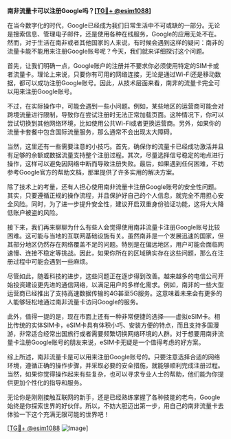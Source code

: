 **南非流量卡可以注册Google吗？[[TG💪+ @esim1088](https://t.me/s/esim1088)]**

在当今数字化的时代，Google已经成为我们日常生活中不可或缺的一部分。无论是搜索信息、管理电子邮件，还是使用各种在线服务，Google的应用无处不在。然而，对于生活在南非或者其他国家的人来说，有时候会遇到这样的疑问：南非的流量卡能不能用来注册Google账号呢？今天，我们就来详细探讨这个问题。

首先，让我们明确一点，Google账户的注册并不要求你必须使用特定的SIM卡或者流量卡。理论上来说，只要你有可用的网络连接，无论是通过Wi-Fi还是移动数据，都可以成功注册Google账号。因此，从技术层面来看，南非的流量卡完全可以用来注册Google账号。

不过，在实际操作中，可能会遇到一些小问题。例如，某些地区的运营商可能会对跨境流量进行限制，导致你在尝试注册时无法正常加载页面。这种情况下，你可以尝试切换到其他网络环境，比如使用公共Wi-Fi或者更换运营商。另外，如果你的流量卡套餐中包含国际流量服务，那么通常不会出现太大障碍。

当然，这里还有一些需要注意的小技巧。首先，确保你的流量卡已经成功激活并且有足够的余额或数据流量支持整个注册过程。其次，尽量选择信号稳定的地点进行操作，这样可以避免因网络中断而导致注册失败。最后，如果遇到任何困难，不妨参考Google官方的帮助文档，那里提供了许多实用的解决方案。

除了技术上的考量，还有人担心使用南非流量卡注册Google账号的安全性问题。其实，只要遵循正规的操作流程，并且保护好自己的个人信息，就完全不用担心安全风险。同时，为了进一步提升安全性，建议开启双重身份验证功能，这将大大降低账户被盗的风险。

接下来，我们再来聊聊为什么有些人会觉得使用南非流量卡注册Google账号比较困难。这可能与当地的互联网基础设施有关。虽然南非是一个发展迅速的国家，但其部分地区仍然存在网络覆盖不足的问题。特别是在偏远地区，用户可能会面临网速慢、连接不稳定等挑战。因此，如果你所在的区域确实存在这些问题，那么在注册过程中可能会遇到一些麻烦。

尽管如此，随着科技的进步，这些问题正在逐步得到改善。越来越多的电信公司开始投资建设更先进的通信网络，以满足用户的多样化需求。例如，南非的一些大型运营商已经推出了支持高速数据传输的4G甚至5G服务。这意味着未来会有更多的人能够轻松地通过南非流量卡访问Google的服务。

此外，值得一提的是，现在市面上还有一种非常便捷的选择——虚拟eSIM卡。相比传统的实体SIM卡，eSIM卡具有体积小巧、安装方便的特点，而且支持多国漫游，非常适合经常出国旅行或者需要频繁切换网络环境的人群。对于想要用南非流量卡注册Google账号的朋友来说，eSIM卡无疑是一个值得考虑的好方案。

综上所述，南非流量卡是可以用来注册Google账号的。只要注意选择合适的网络环境，遵循正确的操作步骤，并采取必要的安全措施，就能够顺利完成注册过程。当然，如果你觉得操作起来有些复杂，也可以寻求专业人士的帮助，他们能为你提供更加个性化的指导和服务。

无论你是刚刚接触互联网的新手，还是已经熟练掌握了各种技能的老鸟，Google始终是你探索世界的好伙伴。所以，不妨大胆迈出第一步，用自己的南非流量卡去体验一下这个充满无限可能的世界吧！

[[TG💪+ @esim1088](https://t.me/s/esim1088) ![Image](https://i.postimg.cc/4NQfJmqS/Snipaste-2025-05-13-00-14-12.png)]
